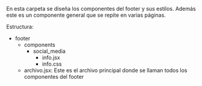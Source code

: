 En esta carpeta se diseña los componentes del footer y sus estilos. Además este es un componente general que se repite en varias páginas.

Estructura:

* footer
  * components
    * social_media
      * info.jsx
      * info.css
  * archivo.jsx: Este es el archivo principal donde se llaman todos los componentes del footer

